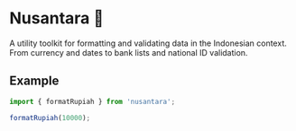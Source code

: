 # Nusantara 🦅

A utility toolkit for formatting and validating data in the Indonesian context.
From currency and dates to bank lists and national ID validation.

## Example

```ts
import { formatRupiah } from 'nusantara';

formatRupiah(10000);